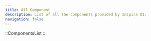 ```yaml
---
title: All Component
description: List of all the components provided by Inspira UI.
navigation: false
---
```


::ComponentsList
::
